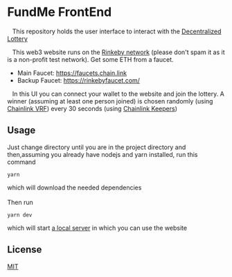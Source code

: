 # FundMe FrontEnd

&nbsp;&nbsp; This repository holds the user interface to interact with the [Decentralized Lottery](https://github.com/pedrogomes29/decentralized-lottery)

&nbsp;&nbsp; This web3 website runs on the [Rinkeby network](https://www.rinkeby.io/) (please don't spam it as it is a non-profit test network). Get some ETH from a faucet.
- Main Faucet: https://faucets.chain.link
- Backup Faucet: https://rinkebyfaucet.com/

&nbsp;&nbsp; In this UI you can connect your wallet to the website and join the lottery. A winner (assuming at least one person joined) is chosen randomly (using [Chainlink VRF](https://vrf.chain.link/)) every 30 seconds (using [Chainlink Keepers](https://keepers.chain.link/))

## Usage

Just change directory until you are in the project directory and then,assuming 
you already have nodejs and yarn installed, run this command 
```
yarn
```
which will download the needed dependencies
<br>
<br>
Then run
```
yarn dev
```
which will start [a local server](http://localhost:3000/) in which you can use the website
<br>
## License
[MIT](https://choosealicense.com/licenses/mit/)

